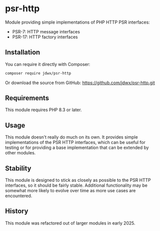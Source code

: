 # psr-http

Module providing simple implementations of PHP HTTP PSR interfaces:

* PSR-7: HTTP message interfaces
* PSR-17: HTTP factory interfaces

## Installation

You can require it directly with Composer:

```bash
composer require jdwx/psr-http
```

Or download the source from GitHub: https://github.com/jdwx/psr-http.git

## Requirements

This module requires PHP 8.3 or later.

## Usage

This module doesn't really do much on its own. It provides simple implementations of the PSR HTTP interfaces, which can be useful for testing or for providing a base implementation that can be extended by other modules.

## Stability

This module is designed to stick as closely as possible to the PSR HTTP interfaces, so it should be fairly stable. Additional functionality may be somewhat more likely to evolve over time as more use cases are encountered.

## History

This module was refactored out of larger modules in early 2025.
